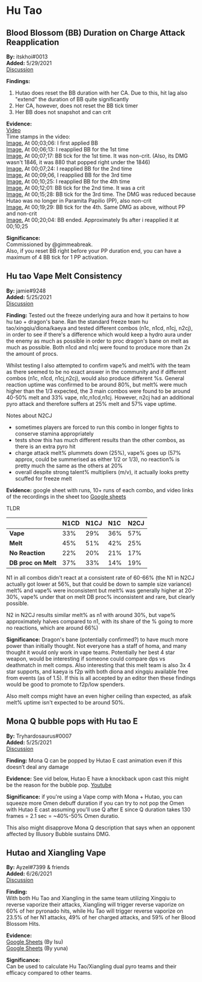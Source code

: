 # Hu Tao

## Blood Blossom \(BB\) Duration on Charge Attack Reapplication

**By:** itskhoi\#0013  
**Added:** 5/29/2021  
[Discussion](https://tickettool.xyz/direct?url=https://cdn.discordapp.com/attachments/839858127825403904/848324677281251348/transcript-hutao-blood-blossom-duration-on-charge-atk-reapplication.html)

**Findings:**  
1. Hutao does reset the BB duration with her CA. Due to this, hit lag also "extend" the duration of BB quite significantly  
2. Her CA, however, does not reset the BB tick timer  
3. Her BB does not snapshot and can crit

**Evidence:**  
[Video](https://youtu.be/yrNv3Ovxes4)  
Time stamps in the video:  
[Image.](https://i.imgur.com/c7DzOY8.jpg) At 00;03;06: I first applied BB  
[Image.](https://i.imgur.com/A02CDlE.jpg) At 00;06;13: I reapplied BB for the 1st time  
[Image.](https://i.imgur.com/4oywcDb.jpg) At 00;07;17: BB tick for the 1st time. It was non-crit. \(Also, its DMG wasn't 1846, it was 880 that popped right under the 1846\)  
[Image.](https://i.imgur.com/R4udWmE.jpg) At 00;07;24: I reapplied BB for the 2nd time  
[Image.](https://i.imgur.com/KBWABMa.jpg) At 00;09;06, I reapplied BB for the 3rd time  
[Image.](https://i.imgur.com/YEWeDRO.jpg) At 00;10;25: I reapplied BB for the 4th time  
[Image.](https://i.imgur.com/olENR8F.jpg) At 00;12;01: BB tick for the 2nd time. It was a crit  
[Image.](https://i.imgur.com/UNW3by4.jpg) At 00;15;28: BB tick for the 3rd time. The DMG was reduced because Hutao was no longer in Paramita Papilio \(PP\), also non-crit  
[Image.](https://i.imgur.com/njU9MXZ.jpg) At 00;19;29: BB tick for the 4th. Same DMG as above, without PP and non-crit  
[Image.](https://i.imgur.com/1k15rzd.jpg) At 00;20;04: BB ended. Approximately 9s after i reapplied it at 00;10;25

**Significance:**  
Commissioned by @gimmeabreak.  
Also, if you reset BB right before your PP duration end, you can have a maximum of 4 BB tick for 1 PP activation.

## Hu tao Vape Melt Consistency

**By:** jamie\#9248  
**Added:** 5/25/2021  
[Discussion](https://tickettool.xyz/direct?url=https://cdn.discordapp.com/attachments/835296118795534388/846695458117124096/transcript-hu-tao-vape-melt-consistency.html)

**Finding:** Tested out the freeze underlying aura and how it pertains to how hu tao + dragon's bane. Ran the standard freeze team hu tao/xingqiu/diona/kaeya and tested different combos \(n1c, n1cd, n1cj, n2cj\), in order to see if there's a difference which would keep a hydro aura under the enemy as much as possible in order to proc dragon's bane on melt as much as possible. Both n1cd and n1cj were found to produce more than 2x the amount of procs.

Whilst testing I also attempted to confirm vape% and melt% with the team as there seemed to be no exact answer in the community and if different combos \(n1c, n1cd, n1cj,n2cj\), would also produce different %s. General reaction uptime was confirmed to be around 80%, but melt% were much higher than the 1/3 expected, the 3 main combos were found to be around 40-50% melt and 33% vape, n1c,n1cd,n1cj. However, n2cj had an additional pyro attack and therefore suffers at 25% melt and 57% vape uptime.

Notes about N2CJ

* sometimes players are forced to run this combo in longer fights to conserve stamina appropriately
* tests show this has much different results than the other combos, as there is an extra pyro hit
* charge attack melt% plummets down \(25%\), vape% goes up \(57% approx, could be summerised as either 1/2 or 1/3\), no reaction% is pretty much the same as the others at 20%
* overall despite strong talent% multipliers \(m/v\), it actually looks pretty scuffed for freeze melt

**Evidence:** google sheet with runs, 10+ runs of each combo, and video links of the recordings in the sheet too [Google sheets](https://docs.google.com/spreadsheets/d/1W3hYC1tQTwslTZ4YA-1EIHkanCjAve4FqaE1Zuprf-w/edit?usp=sharing)

TLDR

|  | N1CD | N1CJ | N1C | N2CJ |
| :--- | :--- | :--- | :--- | :--- |
| **Vape** | 33% | 29% | 36% | 57% |
| **Melt** | 45% | 51% | 42% | 25% |
| **No Reaction** | 22% | 20% | 21% | 17% |
| **DB proc on Melt** | 37% | 33% | 14% | 19% |

N1 in all combos didn't react at a consistent rate of 60-66% \(the N1 in N2CJ actually got lower at 56%, but that could be down to sample size variance\) melt% and vape% were inconsistent but melt% was generally higher at 20-30%, vape% under that on melt DB proc% inconsistent and rare, but clearly possible.

N2 in N2CJ results similar melt% as n1 with around 30%, but vape% approximately halves compared to n1, with its share of the % going to more no reactions, which are around 66%\)

**Significance:** Dragon's bane \(potentially confirmed?\) to have much more power than initially thought. Not everyone has a staff of homa, and many thought it would only work in vape teams. Potentially her best 4 star weapon, would be interesting if someone could compare dps vs deathmatch in melt comps. Also interesting that this melt team is also 3x 4 star supports, and kaeya is f2p with both diona and xingqiu available free from events \(as of 1.5\). If this is all accepted by an editor then these findings would be good to promote to f2p/low spenders.

Also melt comps might have an even higher ceiling than expected, as afaik melt% uptime isn't expected to be around 50%.

## Mona Q bubble pops with Hu tao E

**By:** Tryhardosaurus\#0007  
**Added:** 5/25/2021  
[Discussion](https://tickettool.xyz/direct?url=https://cdn.discordapp.com/attachments/841629546008018955/846705904598777886/transcript-mona-q-bubble-pops-with-hutao-e-cast.html)

**Finding:** Mona Q can be popped by Hutao E cast animation even if this doesn’t deal any damage

**Evidence:** See vid below, Hutao E have a knockback upon cast this might be the reason for the bubble pop. [Youtube](https://youtu.be/tbSi0AzP0ew)

**Significance:** if you're using a Vape comp with Mona + Hutao, you can squeeze more Omen debuff duration if you can try to not pop the Omen with Hutao E cast assuming you'll use Q after E since Q duration takes 130 frames = 2.1 sec = ~40%-50% Omen duratio.

This also might disapprove Mona Q description that says when an opponent affected by Illusory Bubble sustains DMG.

## Hutao and Xiangling Vape

**By:** Ayzel#7399 & friends  
**Added:** 6/26/2021  
[Discussion](https://tickettool.xyz/direct?url=https://cdn.discordapp.com/attachments/845723930978418758/858187557295620126/transcript-hu-tao-xiangling-vape.html)

**Finding:**  
With both Hu Tao and Xiangling in the same team utilizing Xingqiu to reverse vaporize their attacks, Xiangling will trigger reverse vaporize on 60% of her pyronado hits, while Hu Tao will trigger reverse vaporize on 23.5% of her N1 attacks, 49% of her charged attacks, and 59% of her Blood Blossom Hits.

**Evidence:**  
[Google Sheets](https://docs.google.com/spreadsheets/d/1VFR322mzCJSZssFdwu_2QxtgRT0ImcAFcOavEy7aIr4/edit?usp=sharing) (By Isu)  
[Google Sheets](https://docs.google.com/spreadsheets/d/1XvIuPWXsp5f_mJa8lbteBCq6-d-btYxkLBxGMS7YYTE/edit?usp=sharing) (By yuna)

**Significance:**  
Can be used to calculate Hu Tao/Xiangling dual pyro teams and their efficacy compared to other teams.
